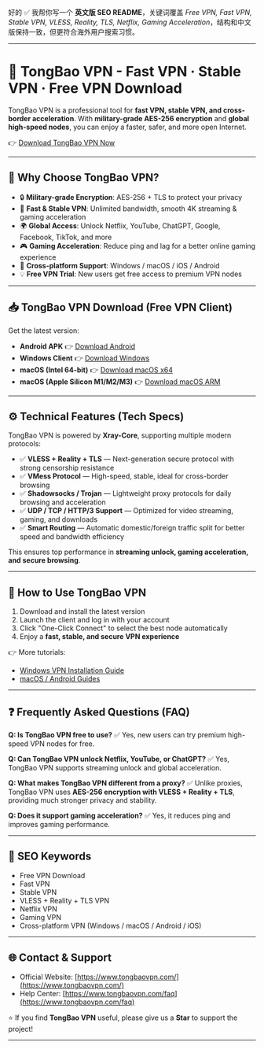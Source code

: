 好的 ✅
我帮你写一个 **英文版 SEO README**，关键词覆盖 *Free VPN, Fast VPN, Stable VPN, VLESS, Reality, TLS, Netflix, Gaming Acceleration*，结构和中文版保持一致，但更符合海外用户搜索习惯。

---

# 🚀 TongBao VPN - Fast VPN · Stable VPN · Free VPN Download

TongBao VPN is a professional tool for **fast VPN, stable VPN, and cross-border acceleration**.
With **military-grade AES-256 encryption** and **global high-speed nodes**, you can enjoy a faster, safer, and more open Internet.

👉 [Download TongBao VPN Now](https://www.tongbaovpn.com/)

---

## 🌟 Why Choose TongBao VPN?

* 🔒 **Military-grade Encryption**: AES-256 + TLS to protect your privacy
* 🚀 **Fast & Stable VPN**: Unlimited bandwidth, smooth 4K streaming & gaming acceleration
* 🌍 **Global Access**: Unlock Netflix, YouTube, ChatGPT, Google, Facebook, TikTok, and more
* 🎮 **Gaming Acceleration**: Reduce ping and lag for a better online gaming experience
* 📱 **Cross-platform Support**: Windows / macOS / iOS / Android
* 💡 **Free VPN Trial**: New users get free access to premium VPN nodes

---

## 📥 TongBao VPN Download (Free VPN Client)

Get the latest version:

* **Android APK** 👉 [Download Android](https://update.tongbaovpn.com/app-release.apk?v=1.16.32&t=1757397093)
* **Windows Client** 👉 [Download Windows](https://update.tongbaovpn.com/TongBaoVPN_Windows_1.6.38.exe)
* **macOS (Intel 64-bit)** 👉 [Download macOS x64](https://update.tongbaovpn.com/TongBaoVPN_1.6.38_x64.dmg)
* **macOS (Apple Silicon M1/M2/M3)** 👉 [Download macOS ARM](https://update.tongbaovpn.com/TongBaoVPN_1.6.38_arm64.dmg)

---

## ⚙️ Technical Features (Tech Specs)

TongBao VPN is powered by **Xray-Core**, supporting multiple modern protocols:

* ✅ **VLESS + Reality + TLS** — Next-generation secure protocol with strong censorship resistance
* ✅ **VMess Protocol** — High-speed, stable, ideal for cross-border browsing
* ✅ **Shadowsocks / Trojan** — Lightweight proxy protocols for daily browsing and acceleration
* ✅ **UDP / TCP / HTTP/3 Support** — Optimized for video streaming, gaming, and downloads
* ✅ **Smart Routing** — Automatic domestic/foreign traffic split for better speed and bandwidth efficiency

This ensures top performance in **streaming unlock, gaming acceleration, and secure browsing**.

---

## 🚀 How to Use TongBao VPN

1. Download and install the latest version
2. Launch the client and log in with your account
3. Click "One-Click Connect" to select the best node automatically
4. Enjoy a **fast, stable, and secure VPN experience**

👉 More tutorials:

* [Windows VPN Installation Guide](https://www.tongbaovpn.com/faq/7-Windows%E7%89%88%E6%9C%AC%E7%9A%84%E9%80%9A%E5%AE%9DVPN%E4%B8%8B%E8%BD%BD%E5%AE%89%E8%A3%85%E6%95%99%E7%A8%8B)
* [macOS / Android Guides](https://www.tongbaovpn.com/faq)

---

## ❓ Frequently Asked Questions (FAQ)

**Q: Is TongBao VPN free to use?**
✅ Yes, new users can try premium high-speed VPN nodes for free.

**Q: Can TongBao VPN unlock Netflix, YouTube, or ChatGPT?**
✅ Yes, TongBao VPN supports streaming unlock and global acceleration.

**Q: What makes TongBao VPN different from a proxy?**
✅ Unlike proxies, TongBao VPN uses **AES-256 encryption with VLESS + Reality + TLS**, providing much stronger privacy and stability.

**Q: Does it support gaming acceleration?**
✅ Yes, it reduces ping and improves gaming performance.

---

## 🔑 SEO Keywords

* Free VPN Download
* Fast VPN
* Stable VPN
* VLESS + Reality + TLS VPN
* Netflix VPN
* Gaming VPN
* Cross-platform VPN (Windows / macOS / Android / iOS)

---

## 🌐 Contact & Support

* Official Website: [https://www.tongbaovpn.com/](https://www.tongbaovpn.com/)
* Help Center: [https://www.tongbaovpn.com/faq](https://www.tongbaovpn.com/faq)

⭐ If you find **TongBao VPN** useful, please give us a **Star** to support the project!

---
